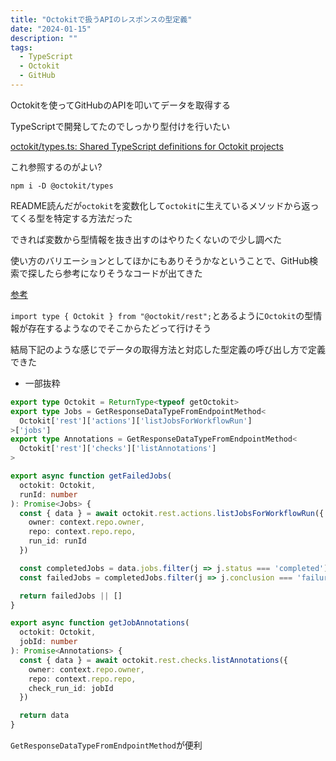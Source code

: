 ```yaml
---
title: "Octokitで扱うAPIのレスポンスの型定義"
date: "2024-01-15"
description: ""
tags:
  - TypeScript
  - Octokit
  - GitHub
---
```


Octokitを使ってGitHubのAPIを叩いてデータを取得する

TypeScriptで開発してたのでしっかり型付けを行いたい

[octokit/types.ts: Shared TypeScript definitions for Octokit projects](https://github.com/octokit/types.ts)

これ参照するのがよい?

```shell
npm i -D @octokit/types
```

README読んだが`octokit`を変数化して`octokit`に生えているメソッドから返ってくる型を特定する方法だった

できれば変数から型情報を抜き出すのはやりたくないので少し調べた

使い方のバリエーションとしてほかにもありそうかなということで、GitHub検索で探したら参考になりそうなコードが出てきた

[参考](https://github.com/thdk/cloud-build-monitor/blob/7ab37b33e3c72d3ad109a49ab04bbbae57bf8e1c/packages/app/components/repo-list/repo-list.tsx#L14)

`import type { Octokit } from "@octokit/rest";`とあるように`Octokit`の型情報が存在するようなのでそこからたどって行けそう

結局下記のような感じでデータの取得方法と対応した型定義の呼び出し方で定義できた

- 一部抜粋

```typescript
export type Octokit = ReturnType<typeof getOctokit>
export type Jobs = GetResponseDataTypeFromEndpointMethod<
  Octokit['rest']['actions']['listJobsForWorkflowRun']
>['jobs']
export type Annotations = GetResponseDataTypeFromEndpointMethod<
  Octokit['rest']['checks']['listAnnotations']
>

export async function getFailedJobs(
  octokit: Octokit,
  runId: number
): Promise<Jobs> {
  const { data } = await octokit.rest.actions.listJobsForWorkflowRun({
    owner: context.repo.owner,
    repo: context.repo.repo,
    run_id: runId
  })

  const completedJobs = data.jobs.filter(j => j.status === 'completed')
  const failedJobs = completedJobs.filter(j => j.conclusion === 'failure')

  return failedJobs || []
}

export async function getJobAnnotations(
  octokit: Octokit,
  jobId: number
): Promise<Annotations> {
  const { data } = await octokit.rest.checks.listAnnotations({
    owner: context.repo.owner,
    repo: context.repo.repo,
    check_run_id: jobId
  })

  return data
}
```

`GetResponseDataTypeFromEndpointMethod`が便利
